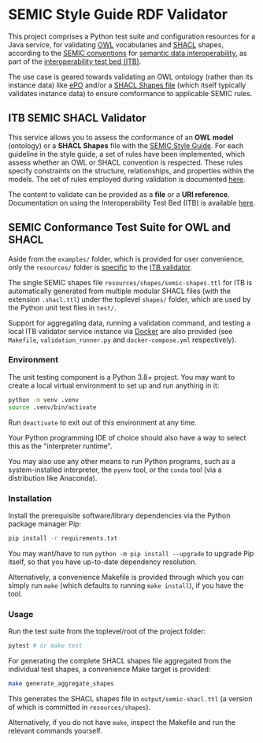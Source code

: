 # SEMIC Style Guide RDF Validator

This project comprises a Python test suite and configuration resources for a
Java service, for validating [OWL](https://www.w3.org/TR/owl2-overview/)
vocabularies and [SHACL](https://www.w3.org/TR/shacl/) shapes, according to the
[SEMIC
conventions](https://semiceu.github.io/style-guide/1.0.0/guidelines-and-conventions.html)
for [semantic data
interoperability](https://joinup.ec.europa.eu/collection/semic-support-centre/semic-style-guide-semantic-engineers),
as part of the [interoperability test bed
(ITB)](https://joinup.ec.europa.eu/collection/interoperability-test-bed-repository/solution/interoperability-test-bed).

The use case is geared towards validating an OWL ontology (rather than its
instance data) like
[ePO](https://github.com/OP-TED/ePO/tree/master/implementation/ePO_core/owl_ontology)
and/or a [SHACL Shapes
file](https://github.com/OP-TED/ePO/tree/master/implementation/ePO_core/shacl_shapes)
(which itself typically validates instance data) to ensure comformance to
applicable SEMIC rules.

## ITB SEMIC SHACL Validator

This service allows you to assess the conformance of an **OWL model**
(ontology) or a **SHACL Shapes** file with the [SEMIC Style
Guide](https://semiceu.github.io/style-guide/1.0.0/gc-conceptual-model-conventions.html).
For each guideline in the style guide, a set of rules have been implemented,
which assess whether an OWL or SHACL convention is respected. These rules
specify constraints on the structure, relationships, and properties within the
models. The set of rules employed during validation is documented
[here](https://meaningfy-ws.github.io/semic-styleguide-rdf-validator/).

The content to validate can be provided as a **file** or a **URI reference**.
Documentation on using the Interoperability Test Bed (ITB) is available
[here](https://www.itb.ec.europa.eu/docs/guides/latest/validatingRDF/index.html#step-6-use-the-validator).

## SEMIC Conformance Test Suite for OWL and SHACL

Aside from the `examples/` folder, which is provided for user convenience, only
the `resources/` folder is
[specific](https://www.itb.ec.europa.eu/docs/guides/latest/validatingRDF/) to
the [ITB validator](https://github.com/ISAITB/shacl-validator).

The single SEMIC shapes file `resources/shapes/semic-shapes.ttl` for ITB is
automatically generated from multiple modular SHACL files (with the extension
`.shacl.ttl`) under the toplevel `shapes/` folder, which are used by the Python
unit test files in `test/`.

Support for aggregating data, running a validation command, and testing a local
ITB validator service instance via [Docker](https://www.docker.com/) are also
provided (see `Makefile`, `validation_runner.py` and `docker-compose.yml`
respectively).

### Environment

The unit testing component is a Python 3.8+ project. You may want to create a
local virtual environment to set up and run anything in it:

```bash
python -m venv .venv
source .venv/bin/activate
```

Run `deactivate` to exit out of this environment at any time.

Your Python programming IDE of choice should also have a way to select
this as the "interpreter runtime".

You may also use any other means to run Python programs, such as a
system-installed interpreter, the `pyenv` tool, or the `conda` tool (via a
distribution like Anaconda).

### Installation

Install the prerequisite software/library dependencies via the Python
package manager Pip:

```bash
pip install -r requirements.txt
```

You may want/have to run `python -m pip install --upgrade` to upgrade Pip
itself, so that you have up-to-date dependency resolution.

Alternatively, a convenience Makefile is provided through which you can
simply run `make` (which defaults to running `make install`), if you have
the tool.

### Usage

Run the test suite from the toplevel/root of the project folder:

```bash
pytest # or make test
```

For generating the complete SHACL shapes file aggregated from the
individual test shapes, a convenience Make target is provided:

```bash
make generate_aggregate_shapes
```

This generates the SHACL shapes file in `output/semic-shacl.ttl` (a version of
which is committed in `resources/shapes`).

Alternatively, if you do not have `make`, inspect the Makefile and run the
relevant commands yourself.
